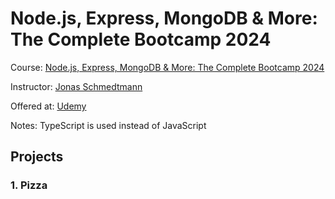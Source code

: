 # Node.js, Express, MongoDB & More: The Complete Bootcamp 2024

Course: [Node.js, Express, MongoDB & More: The Complete Bootcamp 2024](https://www.udemy.com/course/nodejs-express-mongodb-bootcamp/)

Instructor: [Jonas Schmedtmann](https://www.udemy.com/user/jonasschmedtmann/)

Offered at: [Udemy](https://www.udemy.com/)

Notes: TypeScript is used instead of JavaScript

## Projects

### 1. Pizza
